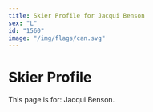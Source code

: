 ```yaml
---
title: Skier Profile for Jacqui Benson
sex: "L"
id: "1560"
image: "/img/flags/can.svg" 
---
```


# Skier Profile

This page is for: Jacqui Benson.
    